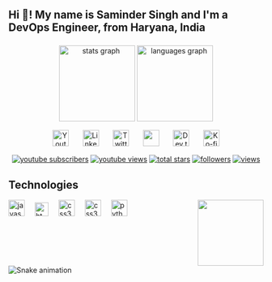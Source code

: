 <h2 align="left">Hi 👋! My name is Saminder Singh and I'm a DevOps Engineer, from Haryana, India</h2>

###

<div align="center">
  <img src="https://github-readme-stats.vercel.app/api?username=SaminderSingh&hide_title=false&hide_rank=false&show_icons=true&include_all_commits=true&count_private=true&disable_animations=false&theme=dracula&locale=en&hide_border=false" height="150" alt="stats graph"  />
  <img src="https://github-readme-stats.vercel.app/api/top-langs?username=SaminderSingh&locale=en&hide_title=false&layout=compact&card_width=320&langs_count=5&theme=dracula&hide_border=false" height="150" alt="languages graph"  />
</div>

<p align="center">
  <a href="https://www.youtube.com/@sammy34719"><img width="32px" alt="Youtube" title="Youtube" src="https://i.imgur.com/qiXu7b2.png"/></a>
  &#8287;&#8287;&#8287;&#8287;&#8287;
  <a href="https://www.linkedin.com/in/saminder-singh-975166285/"><img width="32px" alt="LinkedIn" title="LinkedIn" src="https://i.imgur.com/yRpa1dQ.png"/></a>
  &#8287;&#8287;&#8287;&#8287;&#8287;
  <a href="https://x.com/sammy34719"><img width="32px" alt="Twitter" title="Twitter" src="https://i.imgur.com/AixJgnm.png"/></a>
  &#8287;&#8287;&#8287;&#8287;&#8287;
  <a href="https://discord.gg/TgghZ7tU" alt="Discord" title="Dev Pro Tips Discord Server"><img width="32px" src="https://i.imgur.com/OViZO8J.png"/></a>
  &#8287;&#8287;&#8287;&#8287;&#8287;
  <a href="https://dev.to/samindersingh"><img width="32px" alt="Dev.to" title="DenverCoder1 Dev.to" src="https://i.imgur.com/mVm29vK.png"></a>
  &#8287;&#8287;&#8287;&#8287;&#8287;
  <a href="https://ko-fi.com/samindersingh"><img width="32px" alt="Ko-fi" title="Buy me a coffee" src="https://i.imgur.com/PpLeD3K.png"/></a>
<!--   &#8287;&#8287;&#8287;&#8287;&#8287;
  <a href="http://eyl327.mywebcommunity.org/promos/"><img width="32px" alt="Free Stuff" title="Free gifts for you" src="https://i.imgur.com/0uVwkoZ.png"/></a> -->
</p>

<!-- Social badges section -->
<!-- Badges with custom icons - https://github.com/DenverCoder1/custom-icon-badges -->
<!-- View counter - https://github.com/DenverCoder1/Simple-View-Counter -->
<p align="center">
  <a href="https://www.youtube.com/@sammy34719">
    <img alt="youtube subscribers" title="Subscribe to my YouTube channel" src="https://freshidea.com/jonah/app/youtube-stats-badges/subscribers-badge.php"/></a>
  <a href="https://www.youtube.com/@sammy34719">
    <img alt="youtube views" title="YouTube views" src="https://freshidea.com/jonah/app/youtube-stats-badges/view-count-badge.php"/></a> 
  <a href="https://github.com/DenverCoder1?tab=repositories&sort=stargazers">
    <img alt="total stars" title="Total stars on GitHub" src="https://custom-icon-badges.demolab.com/github/stars/SaminderSingh?color=55960c&style=for-the-badge&labelColor=488207&logo=star"/></a>
  <a href="https://github.com/SaminderSingh?tab=followers">
    <img alt="followers" title="Follow me on Github" src="https://custom-icon-badges.demolab.com/github/followers/SaminderSingh?color=236ad3&labelColor=1155ba&style=for-the-badge&logo=person-add&label=Follow&logoColor=white"/></a>
  <a href="https://github.com/SaminderSingh/Simple-View-Counter">
    <img alt="views" title="GitHub profile views" src="https://freshidea.com/jonah/app/DenverCoder1-profile-views"/></a>
</p>







<div align="left">
<h2 align="left">Technologies </h2>
<!-- ![attack on titan GIF](https://github.com/user-attachments/assets/603743d2-6baf-4661-89bf-51924a7fcf76) -->
<!-- ![naruto shippuden GIF](https://github.com/user-attachments/assets/98b4c6a4-9942-4667-8ac9-8557ab229d7f) -->






  <img align="right" height="130" src="https://github.com/user-attachments/assets/a271d96f-5788-4562-b70f-d8bf69273719"  />
  <img src="https://github.com/user-attachments/assets/1ee26905-1d96-4f8d-8509-08f1723ad479" height="32" alt="javascript logo"  />
  <img width="12" />
  <img src="https://github.com/user-attachments/assets/065c8fa4-fa49-4d7d-8240-32f7cd14c948" height="27" alt="html5 logo"  />
  <img width="12" />
    <img src="https://github.com/user-attachments/assets/a10e41cf-ad83-47e9-a9a5-8fc5a6a96f90" height="32" alt="css3 logo"  />

 <img width="12" />
    <img src="https://github.com/user-attachments/assets/8e5e3730-f268-4b46-9784-d26828241d36" height="32" alt="css3 logo"  />
  
  <img width="12" />
  <img src="https://cdn.jsdelivr.net/gh/devicons/devicon/icons/python/python-original.svg" height="32" alt="python logo"  />
  
 
  
</div>

###




###

<br clear="both">

<img src="https://profile-readme-generator.com/assets/snake.svg" alt="Snake animation" />

###
